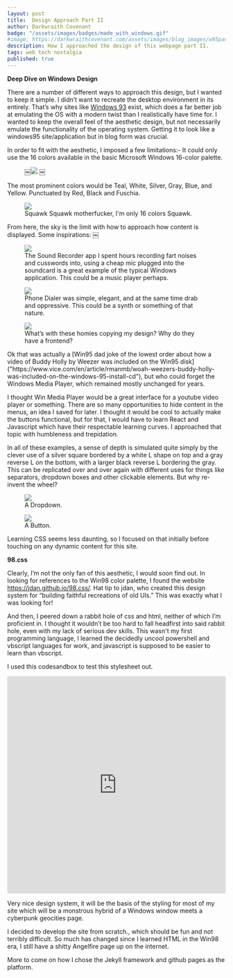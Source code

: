 ```yaml
---
layout: post
title:  Design Approach Part II
author: Darkwraith Covenant
badge: "/assets/images/badges/made_with_windows.gif"
#image: https://darkwraithcovenant.com/assets/images/blog_images/w95panel.png"
description: How I approached the design of this webpage part II. 
tags: web tech nostalgia
published: true
---
```


**Deep Dive on Windows Design**

There are a number of different ways to approach this design, but I wanted to keep it simple. I didn’t want to recreate the desktop environment in its entirely. That’s why sites like [Windows 93](https://www.windows93.net/#!terminal) exist, which does a far better job at emulating the OS with a modern twist than I realistically have time for. I wanted to keep the overall feel of the aesthetic design, but not necessarily emulate the functionality of the operating system. Getting it to look like a windows95 site/application but in blog form was crucial.

In order to fit with the aesthetic, I imposed a few limitations:- It could only use the 16 colors available in the basic Microsoft Windows 16-color palette.
<!-- excerpt-end -->
<figure>
￼<img src="/assets/images/blog_images/w95pal.jpg" class="res">
￼</figure>

The most prominent colors would be Teal, White, Silver, Gray, Blue, and Yellow. Punctuated by Red, Black and Fuschia.

<figure>
<img src="/assets/images/blog_images/parrot.jpg" class="res">
<figcaption>Squawk Squawk motherfucker, I'm only 16 colors Squawk.</figcaption>
</figure>

From here, the sky is the limit with how to approach how content is displayed. Some inspirations:
￼

<figure>
<img src="/assets/images/blog_images/soundrec.jpg" class="res">
<figcaption>The Sound Recorder app I spent hours recording fart noises and cusswords into, using a cheap mic plugged into the soundcard is a great example of the typical Windows application. This could be a music player perhaps. </figcaption>
</figure>

<figure>
<img src="/assets/images/blog_images/phonedialer.jpg" class="res">
<figcaption>Phone Dialer was simple, elegant, and at the same time drab and oppressive. This could be a synth or something of that nature. 
</figcaption>
</figure>

<figure>
<img src="/assets/images/blog_images/winplayer.jpg" class="res">
<figcaption>What’s with these homies copying my design? Why do they have a frontend? </figcaption>
</figure>
Ok that was actually a [Win95 dad joke of the lowest order about how a video of Buddy Holly by Weezer was included on the Win95 disk]("https://www.vice.com/en/article/rmanmb/woah-weezers-buddy-holly-was-included-on-the-windows-95-install-cd"), but who could forget the Windows Media Player, which remained mostly unchanged for years. 

I thought Win Media Player would be a great interface for a youtube video player or something. There are so many opportunities to hide content in the menus, an idea I saved for later. I thought it would be cool to actually make the buttons functional, but for that, I would have to learn React and Javascript which have their respectable learning curves. I approached that topic with humbleness and trepidation.

In all of these examples, a sense of depth is simulated quite simply by the clever use of a silver square bordered by a white L shape on top and a gray reverse L on the bottom, with a larger black reverse L bordering the gray. This can be replicated over and over again with different uses for things like separators, dropdown boxes and other clickable elements. But why re-invent the wheel?

<figure>
<img src="/assets/images/blog_images/dropdown.jpg">
<figcaption>A Dropdown.</figcaption>
</figure>


<figure>
<img src="/assets/images/blog_images/button.jpg">
<figcaption>A Button.</figcaption>
</figure>

Learning CSS seems less daunting, so I focused on that initially before touching on any dynamic content for this site.

**98.css**

Clearly, I’m not the only fan of this aesthetic, I would soon find out. In looking for references to the Win98 color palette, I found the website https://jdan.github.io/98.css/. Hat tip to jdan, who created this design system for “building faithful recreations of old UIs.” This was exactly what I was looking for!  

And then, I peered down a rabbit hole of css and html, neither of which I’m proficient in. I thought it wouldn’t be too hard to fall headfirst into said rabbit hole, even with my lack of serious dev skills. This wasn't my first programming language, I learned the decidedly uncool powershell and vbscript languages for work, and javascript is supposed to be easier to learn than vbscript.

I used this codesandbox to test this stylesheet out. 

<iframe src="https://codesandbox.io/embed/late-sound-miqho?fontsize=14&hidenavigation=1&theme=dark"
     style="width:100%; height:500px; border:0; border-radius: 4px; overflow:hidden;"
     title="late-sound-miqho"
     allow="accelerometer; ambient-light-sensor; camera; encrypted-media; geolocation; gyroscope; hid; microphone; midi; payment; usb; vr; xr-spatial-tracking"
     sandbox="allow-forms allow-modals allow-popups allow-presentation allow-same-origin allow-scripts"
   ></iframe>

Very nice design system, it will be the basis of the styling for most of my site which will be a monstrous hybrid of a Windows window meets a cyberpunk geocities page. 

I decided to develop the site from scratch., which should be fun and not terribly difficult. So much has changed since I learned HTML in the Win98 era, I still have a shitty Angelfire page up on the internet. 

More to come on how I chose the Jekyll framework and github pages as the platform.

